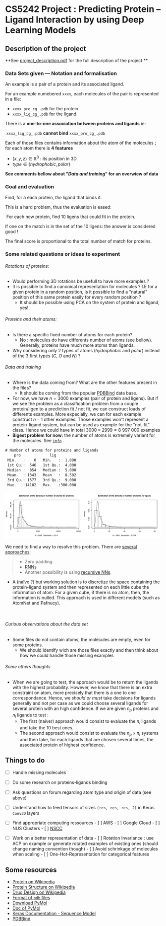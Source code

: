 # CS5242 Project : Predicting Protein – Ligand Interaction by using Deep Learning Models

## Description of the project

**See [project_description.pdf](./project_description.pdf) for the full description of the project **

### Data Sets given — Notation and formalisation

An example is a pair of a protein and its associated ligand.

For an example numebered `xxxx`, each molecules of the pair is represented in a file:

-  `xxxx_pro_cg_.pdb` for the protein
-  `xxxx_lig_cg_.pdb` for the ligand

There is a **one-to-one association between proteins and ligands** ie: 

​			`xxxx_lig_cg_.pdb` **cannot bind** `xxxx_pro_cg_.pdb`

Each of those files contains information about the atom of the molecules ; for each atom there is **4 features**

- $(x,y,z) \in \mathbb{R}^3$ : its position in 3D
-  $type \in \{hydrophobic, polar \}$

**See comments bellow about "*Data and training*" for an overwiew of data** 

### Goal and evaluation

Find, for a each protein, *the* ligand that binds it.

This is a hard problem, thus the evaluation is eased:

​	For each new protein, find 10 ligens that could fit in the protein.

If one on the match is in the set of the 10 ligens: the answer is considered good  !

The final score is proportional to the total number of match for proteins.

### Some related questions or ideas to experiment

###### Rotations of proteins: 

- Would performing 3D rotations be usefull to have more examples ? 
- It is possible to find a canonical representation for molecules ? I.E for a given protein in a random position, is it possible to find a "natural" position of this same protein easily for every random position ?
  - It should be possible using PCA on the system of protein and ligand, yes!

###### Proteins and their atoms:

- Is there a specific fixed number of atoms for each protein?
  -  No : molecules do have differents number of atoms (see bellow). Generally, proteins have much more atoms than ligands.
- Why considering only 2 types of atoms (*hydrophobic* and *polar*) instead of the 3 first types (*C*, *O* and *N*) ?

###### Data and training

- Where is the data coming from? What are the other features present in the files?
  - It should be coming from the popular [PDBBind](http://www.pdbbind.org.cn/) data base.
- For now, we have $n=3000$ examples (pair of protein and ligens). But if we see the problem as a classification problem from a couple protein/ligen to a prediction fit / not fit, we can construct loads of differents examples. More expecially, we can for each example construct $n-1$ other examples. Those examples won't represent a protein-ligand system, but can be used as example for the "not-fit" class. Hence we could have in total $3000 \times 2999 = 8\ 997\ 000$ examples
- **Bigest problem for now:** the number of atoms is extremely variant for the molecules. See [`info`](./info) .

```
# Number of atoms for proteins and ligands
	pro             lig         
 Min.   :    0   Min.   :  1.000  
 1st Qu.:  546   1st Qu.:  4.000  
 Median :  854   Median :  5.000  
 Mean   : 1343   Mean   :  8.502  
 3rd Qu.: 1577   3rd Qu.:  9.000  
 Max.   :14102   Max.   :300.000 
```

![Density estimation](./info/density.png)

We need to find a way to resolve this problem. There are [several approaches](https://ai.stackexchange.com/questions/2008/how-can-neural-networks-deal-with-varying-input-sizes):

> - Zero padding. 
> - [RNNs](https://en.wikipedia.org/wiki/Recurrent_neural_network)
> - Another possibility is using [recursive NNs](https://en.wikipedia.org/wiki/Recursive_neural_network).



- A (naîve ?) but working solution is to discretize the space containing the protein-ligand system and then represented on each little cube the information of atom. For a given cube, if there is no atom, then, the information is nulled. This approach is used in different models (such as AtomNet and Pafnucy).

  ​

###### Curious observations about the data set   

- Some files do not contain atoms, the molecules are empty, even for some proteins.
  - We should identify wich are those files exactly and then think about how we could handle those missing examples

###### Some others thoughts

- When we are going to test, the approach would be to return the ligands with the highest probability. However, we know that there is an extra constraint on atom, more precisely that there is a one to one correspondance. Hence, we *should or must* take decisions for ligands generally and not per case as we could choose several ligands for several protein with an high confidence. If we are given $n_p$ proteins and $n_l$ ligands to test :
  - The first (naiver) approach would consist to evaluate the $n_l$ ligands and take the 10 best ones.
  - The second approach would consist to evaluate the $n_p\times n_l$ systems and then take, for each ligands that are chosen several times, the associated protein of highest confidence.



## Things to do

- [ ] Handle missing molecules
- [ ] Do some research on proteins-ligands binding
- [ ] Ask questions on forum regarding atom type and origin of data (see above)
- [ ] Understand how to feed tensors of sizes `(res, res, res, 2)` in Keras `Conv3D` layers
- [ ] Find appropriate computing ressources
      - [ ] AWS
      - [ ] Google Cloud
      - [ ] NUS Clusters
      - [ ] [NSCC](https://help.nscc.sg/)
- [ ] Work on a better representation of data
      - [ ] Rotation Invariance : use ACP on example or generate rotated examples of existing ones (should change naming convention though)
      - [ ] Avoid schrinkage of molecules when scaling
      - [ ] One-Hot-Representation for categorical features



## Some resources

- [Protein on Wikipedia](https://en.wikipedia.org/wiki/Protein)
- [Protein Structure on Wikipedia](https://en.wikipedia.org/wiki/Protein_structure)
- [Drug Design on Wikipedia](https://en.wikipedia.org/wiki/Drug_design)
- [Format of `pdb` files](ftp://ftp.wwpdb.org/pub/pdb/doc/format_descriptions/Format_v33_A4.pdf)
- [Download PyMol](https://pymol.org/2/#download)
- [Doc of PyMol](http://pymol.sourceforge.net/newman/userman.pdf)
- [Keras Documentation - Sequence Model](https://keras.io/getting-started/sequential-model-guide/)
- [PDBBind](http://www.pdbbind.org.cn/)